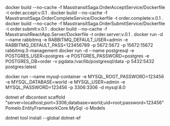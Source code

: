 docker build --no-cache -f MasstransitSaga.OrderAcceptService/Dockerfile -t order.accept:v.0.1 .
docker build --no-cache -f MasstransitSaga.OrderCompleteService/Dockerfile -t order.complete:v.0.1 .
docker build --no-cache -f MasstransitSaga.OrderSubmitService/Dockerfile -t order.submit:v.0.1 .
docker build --no-cache -f MasstransitReactApp.Server/Dockerfile -t order.server:v.0.1 .
docker run -d --name rabbitmq -e RABBITMQ_DEFAULT_USER=admin -e RABBITMQ_DEFAULT_PASS=123456789 -p 5672:5672 -p 15672:15672  rabbitmq:3-management
docker run -d  --name postgresql -e POSTGRES_USER=postgres -e POSTGRES_PASSWORD=postgres -e POSTGRES_DB=order -v pgdata:/var/lib/postgresql/data -p 5432:5432  postgres:latest

docker run --name mysql-container -e MYSQL_ROOT_PASSWORD=123456 -e MYSQL_DATABASE=world -e MYSQL_USER=admin -e MYSQL_PASSWORD=123456 -p 3306:3306 -d mysql:8.0

dotnet ef dbcontext scaffold "server=localhost;port=3306;database=world;uid=root;password=123456" Pomelo.EntityFrameworkCore.MySql -o Models

dotnet tool install --global dotnet-ef